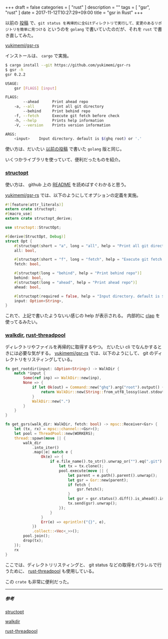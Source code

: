 +++
draft = false
categories = [ "rust" ]
description = ""
tags = [ "gsr", "rust" ]
date = 2017-11-12T10:27:29+09:00
title = "gsr in Rust"
+++

以前の [投稿](http://yukimemi.github.io/post/2017-03-19_git-status-recurse/) で、`git status を再帰的に全Gitディレクトリで実行して、変更のあるリポジトリを簡単に見つける` というのを `golang` で書いていたのだが、それを `rust` で書き直してみた。

[yukimemi/gsr-rs](https://github.com/yukimemi/gsr-rs)

インストールは、 `cargo` で実施。

```sh
$ cargo install --git https://github.com/yukimemi/gsr-rs
$ gsr -h
gsr 0.2.2

USAGE:
    gsr [FLAGS] [input]

FLAGS:
        --ahead      Print ahead repo
    -a, --all        Print all git directory
        --behind     Print behind repo
    -f, --fetch      Execute git fetch before check
    -h, --help       Prints help information
    -V, --version    Prints version information

ARGS:
    <input>    Input directory. default is $(ghq root) or '.'
```

使い方は、だいたい [以前の投稿](http://yukimemi.github.io/post/2017-03-19_git-status-recurse/) で書いた `golang` 版と同じ。

いくつかライブラリを使っていて、便利だったものを紹介。

### [structopt](https://github.com/TeXitoi/structopt)

使い方は、 github 上の [README](https://github.com/TeXitoi/structopt) を読めばすぐわかると思う。

[yukimemi/gsr-rs](https://github.com/yukimemi/gsr-rs) では、以下のようにしてオプションの定義を実施。


```rust
#![feature(attr_literals)]
extern crate structopt;
#[macro_use]
extern crate structopt_derive;

use structopt::StructOpt;

#[derive(StructOpt, Debug)]
struct Opt {
    #[structopt(short = "a", long = "all", help = "Print all git directory")]
    all: bool,

    #[structopt(short = "f", long = "fetch", help = "Execute git fetch before check")]
    fetch: bool,

    #[structopt(long = "behind", help = "Print behind repo")]
    behind: bool,
    #[structopt(long = "ahead", help = "Print ahead repo")]
    ahead: bool,

    #[structopt(required = false, help = "Input directory. default is $(ghq root) or '.'")]
    input: Option<String>,
}
```

これで、上記で書いたようないい感じの help が表示される。
内部的に [clap](https://github.com/kbknapp/clap-rs) を使ってるみたい。

### [walkdir](https://github.com/BurntSushi/walkdir), [rust-threadpool](https://github.com/rust-threadpool/rust-threadpool)

ディレクトリやファイルを再帰的に取得するやつ。
だいたい cli でなんかするときには必要な気がする。
[yukimemi/gsr-rs](https://github.com/yukimemi/gsr-rs) では、以下のようにして、 git のディレクトリをリスティングしている。

```rust
fn get_rootdir(input: &Option<String>) -> WalkDir {
    match *input {
        Some(ref inp) => WalkDir::new(inp),
        None => {
            if let Ok(out) = Command::new("ghq").arg("root").output() {
                return WalkDir::new(String::from_utf8_lossy(&out.stdout).trim_right());
            }
            WalkDir::new(".")
        }
    }
}

fn get_gsrs(walk_dir: WalkDir, fetch: bool) -> mpsc::Receiver<Gsr> {
    let (tx, rx) = mpsc::channel::<Gsr>();
    let pool = ThreadPool::new(WORKERS);
    thread::spawn(move || {
        walk_dir
            .into_iter()
            .map(|e| match e {
                Ok(e) => {
                    if e.file_name().to_str().unwrap_or("").eq(".git") {
                        let tx = tx.clone();
                        pool.execute(move || {
                            let parent = e.path().parent().unwrap();
                            let gsr = Gsr::new(parent);
                            if fetch {
                                gsr.fetch();
                            }
                            let gsr = gsr.status().diff().is_ahead().is_behind();
                            tx.send(gsr).unwrap();
                        });
                    }
                }
                Err(e) => eprintln!("{}", e),
            })
            .collect::<Vec<_>>();
        pool.join();
        drop(tx);
    });
    rx
}
```

ここでは、ディレクトリリスティングと、 git status などの取得をパラレルで行うために、 [rust-threadpool](https://github.com/rust-threadpool/rust-threadpool) も使用している。

この `crate` も非常に便利だった。

- - -

##### 参考

[structopt](https://github.com/TeXitoi/structopt)

[walkdir](https://github.com/BurntSushi/walkdir)

[rust-threadpool](https://github.com/rust-threadpool/rust-threadpool)

